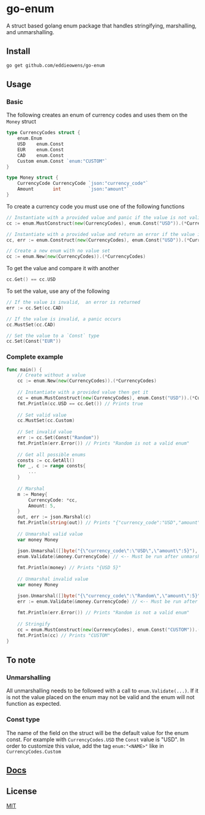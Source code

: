 # go-enum
A struct based golang enum package that handles stringifying, marshalling, and unmarshalling.

## Install
```bash
go get github.com/eddieowens/go-enum
```

## Usage
### Basic
The following creates an enum of currency codes and uses them on the `Money` struct
```go
type CurrencyCodes struct {
    enum.Enum
    USD    enum.Const
    EUR    enum.Const
    CAD    enum.Const
    Custom enum.Const `enum:"CUSTOM"`
}

type Money struct {
    CurrencyCode CurrencyCode `json:"currency_code"`
    Amount       int          `json:"amount"`
}
```

To create a currency code you must use one of the following functions
```go
// Instantiate with a provided value and panic if the value is not valid
cc := enum.MustConstruct(new(CurrencyCodes), enum.Const("USD")).(*CurrencyCodes)

// Instantiate with a provided value and return an error if the value is not valid
cc, err := enum.Construct(new(CurrencyCodes), enum.Const("USD")).(*CurrencyCodes)

// Create a new enum with no value set
cc := enum.New(new(CurrencyCodes)).(*CurrencyCodes)
```

To get the value and compare it with another
```go
cc.Get() == cc.USD
```

To set the value, use any of the following
```go
// If the value is invalid,  an error is returned
err := cc.Set(cc.CAD)

// If the value is invalid, a panic occurs
cc.MustSet(cc.CAD)

// Set the value to a `Const` type
cc.Set(Const("EUR"))
```

### Complete example
```go
func main() {
    // Create without a value
    cc := enum.New(new(CurrencyCodes)).(*CurrencyCodes)
    
    // Instantiate with a provided value then get it
    cc = enum.MustConstruct(new(CurrencyCodes), enum.Const("USD")).(*CurrencyCodes)
    fmt.Println(cc.USD == cc.Get()) // Prints true
    
    // Set valid value
    cc.MustSet(cc.Custom)
    
    // Set invalid value
    err := cc.Set(Const("Random"))
    fmt.Println(err.Error()) // Prints "Random is not a valid enum"
    
    // Get all possible enums
    consts := cc.GetAll()
    for _, c := range consts{
    	...
    }
    
    // Marshal
    m := Money{
        CurrencyCode: *cc,
        Amount: 5,
    }
    out, err := json.Marshal(c)
    fmt.Println(string(out)) // Prints "{"currency_code":"USD","amount":5}"
    
    // Unmarshal valid value
    var money Money

    json.Unmarshal([]byte("{\"currency_code\":\"USD\",\"amount\":5}"), &money)
    enum.Validate(&money.CurrencyCode) // <-- Must be run after unmarshal
    
    fmt.Println(money) // Prints "{USD 5}"
    
    // Unmarshal invalid value
    var money Money

    json.Unmarshal([]byte("{\"currency_code\":\"Random\",\"amount\":5}"), &money)
    err := enum.Validate(&money.CurrencyCode) // <-- Must be run after unmarshal
    
    fmt.Println(err.Error()) // Prints "Random is not a valid enum"
    
    // Stringify
    cc = enum.MustConstruct(new(CurrencyCodes), enum.Const("CUSTOM")).(*CurrencyCodes)
    fmt.Println(cc) // Prints "CUSTOM"
}
```

## To note
### Unmarshalling
All unmarshalling needs to be followed with a call to `enum.Validate(...)`. If it is not
the value placed on the enum may not be valid and the enum will not function as expected.

### Const type
The name of the field on the struct will be the default value for the enum const.
For example with `CurrencyCodes.USD` the `Const` value is "USD". In order to customize
this value, add the tag `enum:"<NAME>"` like in `CurrencyCodes.Custom`

## [Docs](https://godoc.org/github.com/eddieowens/go-enum)

## License
[MIT](https://github.com/eddieowens/go-enum/blob/master/LICENSE)
